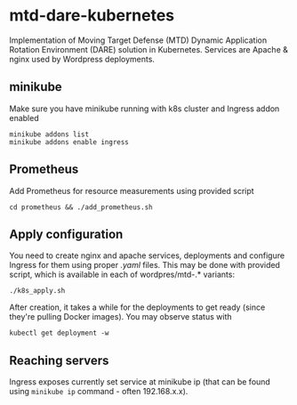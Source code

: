 # mtd-dare-kubernetes
Implementation of Moving Target Defense (MTD) Dynamic  Application  Rotation  Environment  (DARE) solution in Kubernetes. Services are Apache & nginx used by Wordpress deployments.

## minikube
Make sure you have minikube running with k8s cluster and Ingress addon enabled
```
minikube addons list
minikube addons enable ingress
```

## Prometheus
Add Prometheus for resource measurements using provided script
```
cd prometheus && ./add_prometheus.sh
```

## Apply configuration
You need to create nginx and apache services, deployments and configure Ingress for them using proper _.yaml_ files. This may be done with provided script, which is available in each of wordpres/mtd-.* variants:
```
./k8s_apply.sh
```
After creation, it takes a while for the deployments to get ready (since they're pulling Docker images). You may observe status with
```
kubectl get deployment -w
```

## Reaching servers
Ingress exposes currently set service at minikube ip (that can be found using `minikube ip` command - often 192.168.x.x).